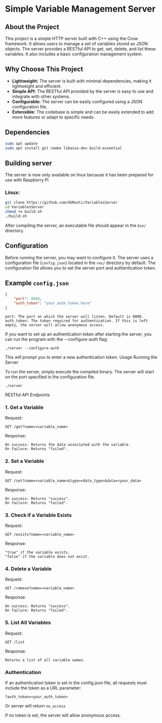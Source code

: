 # Simple Variable Management Server

## About the Project

This project is a simple HTTP server built with C++ using the Crow framework. It allows users to manage a set of variables stored as JSON objects. The server provides a RESTful API to get, set, delete, and list these variables. It also includes a basic configuration management system.

## Why Choose This Project

- **Lightweight:** The server is built with minimal dependencies, making it lightweight and efficient.
- **Simple API:** The RESTful API provided by the server is easy to use and integrate with other systems.
- **Configurable:** The server can be easily configured using a JSON configuration file.
- **Extensible:** The codebase is simple and can be easily extended to add more features or adapt to specific needs.

## Dependencies

```bash
sudo apt update
sudo apt install git cmake libasio-dev build-essential
```
## Building server
The server is now only available on linux because it has been prepared for use with Raspberry Pi
### Linux:
```bash
git clone https://github.com/UbRooti/VariablesServer
cd VariablesServer
chmod +x build.sh
./build.sh
```

After compiling the server, an executable file should appear in the `bin/` directory.

## Configuration

Before running the server, you may want to configure it. The server uses a configuration file (`config.json`) located in the `res/` directory by default. The configuration file allows you to set the server port and authentication token.

## Example `config.json`

```json
{
    "port": 8080,
    "auth_token": "your_auth_token_here"
}
```

    port: The port on which the server will listen. Default is 8080.
    auth_token: The token required for authentication. If this is left empty, the server will allow anonymous access.

If you want to set up an authentication token after starting the server, you can run the program with the --configure-auth flag:

    ./server --configure-auth

This will prompt you to enter a new authentication token.
Usage
Running the Server

To run the server, simply execute the compiled binary. The server will start on the port specified in the configuration file.

    ./server

RESTful API Endpoints

### 1. Get a Variable

Request:
```http
GET /get?name=<variable_name>
```
Response:

    On success: Returns the data associated with the variable.
    On failure: Returns "failed".

### 2. Set a Variable

Request:
```http
GET /set?name=<variable_name>&type=<data_type>&data=<your_data>
```
Response:

    On success: Returns "success".
    On failure: Returns "failed".

### 3. Check if a Variable Exists

Request:
```http
GET /exists?name=<variable_name>
```
Response:

    "true" if the variable exists.
    "false" if the variable does not exist.

### 4. Delete a Variable

Request:
```http
GET /remove?name=<variable_name>
```
Response:

    On success: Returns "success".
    On failure: Returns "failed".

### 5. List All Variables

Request:
```http
GET /list
```
Response:

    Returns a list of all variable names.

### Authentication

If an authentication token is set in the config.json file, all requests must include the token as a URL parameter:
```http
?auth_token=<your_auth_token>
```
Or server will return `no_access`

If no token is set, the server will allow anonymous access.